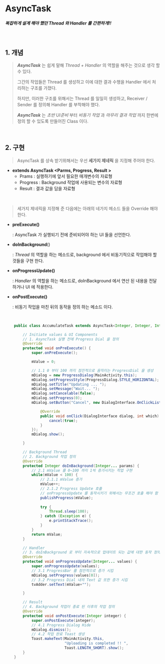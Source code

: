 # AsyncTask

##### 복잡하게 설계 해야 했던 Thread 와 Handler 를 간편하게!!

<br>

## 1. 개념

> ___AsyncTask___ 는 쉽게 말해 _Thread + Handler_ 의 역할을 해주는 것으로 생각 할 수 있다.
>
> 그간의 작업들은 Thread 를 생성하고 이에 대한 결과 수행을 Handler 에서 처리하는 구조를 가졌다.
>
> 하지만, 이러한 구조를 위해서는 Thread 를 일일히 생성하고, Receiver / Sender 를 정의해 Handler 를 부착해야 했다.
>
> ___AsyncTask___ 는 _초반 UI준비_ 부터 _비동기 작업_ 과 _마무리 결과 작업_ 까지 한번에 정의 할 수 있도록 만들어진 Class 이다.

<br>

## 2. 구현

> AsyncTask 를 상속 받기위해서는 우선 __세가지 제네릭__ 을 지정해 주어야 한다. 

- __extends AsyncTask <Parms, Progress, Result >__
  - Prams : 실행하기에 앞서 필요한 매개변수의 자료형
  - Progress : Background 작업에 사용되는 변수의 자료형
  - Result : 결과 값을 담을 자료형

<br>

> 세가지 제네릭을 지정해 준 다음에는 아래의 네가지 메소드 들을 Override 해야 한다.

- __preExecute()__

  : AsyncTask 가 실행되기 전에 준비되어야 하는 UI 들을 선언한다.

- __doInBackground__()

  : _Thread_ 의 역할을 하는 메소드로, background 에서 비동기적으로 작업해야 할 것들을 구현 한다.

- __onProgressUpdate()__

  : _Handler_ 의 역할을 하는 메소드로, doInBackground 에서 연산 된 내용을 전달 하거나 UI 에 적용한다.

- __onPostExecute()__

  : 비동기 작업을 마친 뒤의 동작을 정의 하는 메소드 이다.

<br>

```java
	public class AccumulateTask extends AsyncTask<Integer, Integer, Integer>{

        // Initiate values & UI Components
      	// 1. AsyncTask 실행 전에 Progress Dial 을 정의
        @Override
        protected void onPreExecute() {
            super.onPreExecute();

            mValue = 0;

          	// 1.1 0 부터 100 까지 점진적으로 움직이는 ProgressDial 을 생성
            mDialog = new ProgressDialog(MainActivity.this);
            mDialog.setProgressStyle(ProgressDialog.STYLE_HORIZONTAL);
            mDialog.setTitle("Updating ... ");
            mDialog.setMessage("Wait... ");
            mDialog.setCancelable(false);
            mDialog.setProgress(0);
            mDialog.setButton("Cancel", new DialogInterface.OnClickListener(){

                @Override
                public void onClick(DialogInterface dialog, int which) {
                    cancel(true);
                }
            });
            mDialog.show();

        }

        // Background Thread
      	// 2. Background 작업 정의
        @Override
        protected Integer doInBackground(Integer... params) {
          	// 2.1 mValue 를 0~100 까지 1씩 증가시키는 작업 구현
            while(mValue < 100) {
                // 2.1.1 mValue 증가
              	mValue++;             
              	// 2.1.2 Progress Update 호출
              	// onProgressUpdate 를 동작시키기 위해서는 무조건 호출 해야 함
                publishProgress(mValue);
                
              	try {
                    Thread.sleep(100);
                } catch (Exception e) {
                    e.printStackTrace();
                }
            }
            return mValue;
        }

        // Handler
      	// 3. doInBackground 로 부터 지속적으로 업데이트 되는 값에 대한 동작 정의
        @Override
        protected void onProgressUpdate(Integer... values) {
            super.onProgressUpdate(values);
          	// 3.1 ProgressBar 를 점진적으로 증가 시킴
            mDialog.setProgress(values[0]);
          	// 3.2 Progress Dial 내의 Text 값 또한 증가 시킴
            tvAdder.setText(mValue+"");

        }

        // Result
      	// 4. Background 작업이 종료 된 이후의 작업 정의
        @Override
        protected void onPostExecute(Integer integer) {
            super.onPostExecute(integer);
          	// 4.1 Progress Dialog Hide
            mDialog.dismiss();
          	// 4.2 작업 완료 Toast 생성
            Toast.makeText(MainActivity.this, 
                           "Uploading is completed !! ", 
                           Toast.LENGTH_SHORT).show();
        }
    }
```





